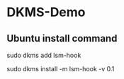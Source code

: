 # DKMS-Demo

## Ubuntu install command

sudo dkms add lsm-hook

sudo dkms install -m lsm-hook -v 0.1
